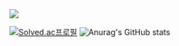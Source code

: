 <img src="https://capsule-render.vercel.app/api?type=waving&height=300&color=F67280&text=Hello%20😎&textBg=false">

[![Solved.ac프로필](http://mazassumnida.wtf/api/v2/generate_badge?boj=seongbin529)](https://solved.ac/seongbin529)
![Anurag's GitHub stats](https://github-readme-stats.vercel.app/api?username=Inheoseongbin&hide=contribs,prs&show_icons=true&theme=graywhite)   
